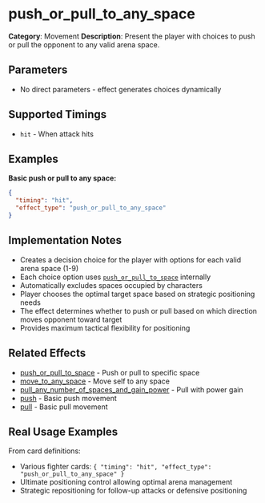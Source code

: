 # push_or_pull_to_any_space

**Category**: Movement
**Description**: Present the player with choices to push or pull the opponent to any valid arena space.

## Parameters

- No direct parameters - effect generates choices dynamically

## Supported Timings

- `hit` - When attack hits

## Examples

**Basic push or pull to any space:**
```json
{
  "timing": "hit",
  "effect_type": "push_or_pull_to_any_space"
}
```

## Implementation Notes

- Creates a decision choice for the player with options for each valid arena space (1-9)
- Each choice option uses [`push_or_pull_to_space`](push_or_pull_to_space.md) internally
- Automatically excludes spaces occupied by characters
- Player chooses the optimal target space based on strategic positioning needs
- The effect determines whether to push or pull based on which direction moves opponent toward target
- Provides maximum tactical flexibility for positioning

## Related Effects

- [push_or_pull_to_space](push_or_pull_to_space.md) - Push or pull to specific space
- [move_to_any_space](move_to_any_space.md) - Move self to any space
- [pull_any_number_of_spaces_and_gain_power](pull_any_number_of_spaces_and_gain_power.md) - Pull with power gain
- [push](push.md) - Basic push movement
- [pull](pull.md) - Basic pull movement

## Real Usage Examples

From card definitions:
- Various fighter cards: `{ "timing": "hit", "effect_type": "push_or_pull_to_any_space" }`
- Ultimate positioning control allowing optimal arena management
- Strategic repositioning for follow-up attacks or defensive positioning